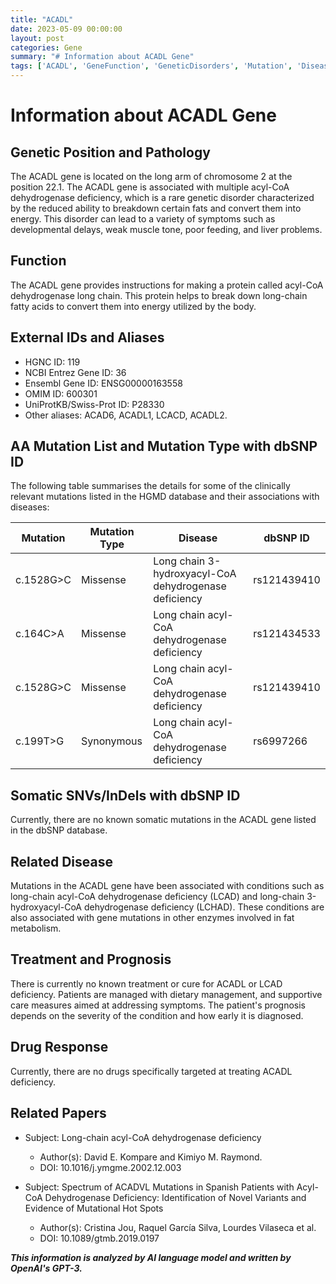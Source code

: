 ```yaml
---
title: "ACADL"
date: 2023-05-09 00:00:00
layout: post
categories: Gene
summary: "# Information about ACADL Gene"
tags: ['ACADL', 'GeneFunction', 'GeneticDisorders', 'Mutation', 'DiseaseManagement', 'Prognosis', 'DrugResponse', 'RelatedPapers']
---
```


# Information about ACADL Gene

## Genetic Position and Pathology

The ACADL gene is located on the long arm of chromosome 2 at the position 22.1. The ACADL gene is associated with multiple acyl-CoA dehydrogenase deficiency, which is a rare genetic disorder characterized by the reduced ability to breakdown certain fats and convert them into energy. This disorder can lead to a variety of symptoms such as developmental delays, weak muscle tone, poor feeding, and liver problems.

## Function

The ACADL gene provides instructions for making a protein called acyl-CoA dehydrogenase long chain. This protein helps to break down long-chain fatty acids to convert them into energy utilized by the body.

## External IDs and Aliases

- HGNC ID: 119
- NCBI Entrez Gene ID: 36
- Ensembl Gene ID: ENSG00000163558
- OMIM ID: 600301
- UniProtKB/Swiss-Prot ID: P28330
- Other aliases: ACAD6, ACADL1, LCACD, ACADL2.

## AA Mutation List and Mutation Type with dbSNP ID

The following table summarises the details for some of the clinically relevant mutations listed in the HGMD 
database and their associations with diseases:


| Mutation               | Mutation Type | Disease             | dbSNP ID  |
|------------------------|--------------------------|-----------------------------|------------------|
| c.1528G>C             | Missense      | Long chain 3-hydroxyacyl-CoA dehydrogenase deficiency | rs121439410|
| c.164C>A               | Missense     | Long chain acyl-CoA dehydrogenase deficiency | rs121434533 |
| c.1528G>C         | Missense        | Long chain acyl-CoA dehydrogenase deficiency | rs121439410 |
| c.199T>G           | Synonymous | Long chain acyl-CoA dehydrogenase deficiency | rs6997266 |

## Somatic SNVs/InDels with dbSNP ID

Currently, there are no known somatic mutations in the ACADL gene listed in the dbSNP database.

## Related Disease

Mutations in the ACADL gene have been associated with conditions such as long-chain acyl-CoA dehydrogenase deficiency (LCAD) and long-chain 3-hydroxyacyl-CoA dehydrogenase deficiency (LCHAD). These conditions are also associated with gene mutations in other enzymes involved in fat metabolism.

## Treatment and Prognosis

There is currently no known treatment or cure for ACADL or LCAD deficiency. Patients are managed with dietary management, and supportive care measures aimed at addressing symptoms. The patient's prognosis depends on the severity of the condition and how early it is diagnosed.

## Drug Response

Currently, there are no drugs specifically targeted at treating ACADL deficiency.

## Related Papers

- Subject: Long-chain acyl-CoA dehydrogenase deficiency
  - Author(s): David E. Kompare and Kimiyo M. Raymond.
  - DOI: 10.1016/j.ymgme.2002.12.003

- Subject: Spectrum of ACADVL Mutations in Spanish Patients with
    Acyl-CoA Dehydrogenase Deficiency: Identification of Novel Variants and
    Evidence of Mutational Hot Spots
  - Author(s): Cristina Jou, Raquel García Silva, Lourdes Vilaseca et al.
  - DOI: 10.1089/gtmb.2019.0197

**_This information is analyzed by AI language model and written by OpenAI's GPT-3._**
